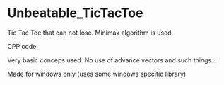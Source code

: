 # Unbeatable_TicTacToe
Tic Tac Toe that can not lose. Minimax algorithm is used.

CPP code:

Very basic conceps used.
No use of advance vectors and such things...

Made for windows only (uses some windows specific library)
